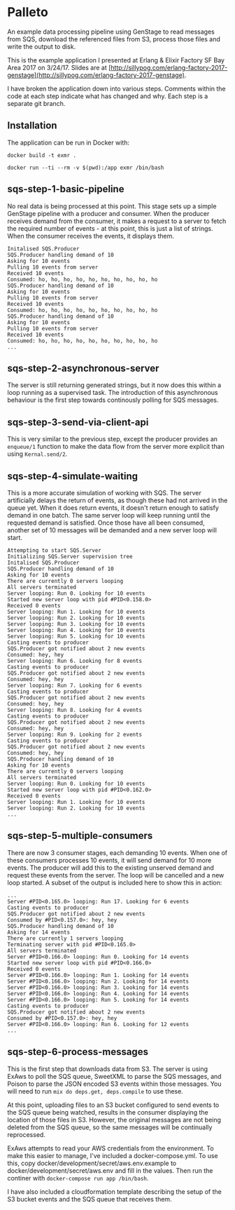 # Palleto

An example data processing pipeline using GenStage to read messages from SQS, download the referenced files from S3, process those files and write the output to disk.

This is the example application I presented at Erlang & Elixir Factory SF Bay Area 2017 on 3/24/17. Slides are at [http://sillypog.com/erlang-factory-2017-genstage](http://sillypog.com/erlang-factory-2017-genstage).

I have broken the application down into various steps. Comments within the code at each step indicate what has changed and why. Each step is a separate git branch.

## Installation
The application can be run in Docker with:
```
docker build -t exmr .
```
```
docker run --ti --rm -v $(pwd):/app exmr /bin/bash
```

## sqs-step-1-basic-pipeline
No real data is being processed at this point. This stage sets up a simple GenStage pipeline with a producer and consumer. When the producer receives demand from the consumer, it makes a request to a server to fetch the required number of events - at this point, this is just a list of strings. When the consumer receives the events, it displays them.

```
Initalised SQS.Producer
SQS.Producer handling demand of 10
Asking for 10 events
Pulling 10 events from server
Received 10 events
Consumed: ho, ho, ho, ho, ho, ho, ho, ho, ho, ho
SQS.Producer handling demand of 10
Asking for 10 events
Pulling 10 events from server
Received 10 events
Consumed: ho, ho, ho, ho, ho, ho, ho, ho, ho, ho
SQS.Producer handling demand of 10
Asking for 10 events
Pulling 10 events from server
Received 10 events
Consumed: ho, ho, ho, ho, ho, ho, ho, ho, ho, ho
...
```

## sqs-step-2-asynchronous-server
The server is still returning generated strings, but it now does this within a loop running as a supervised task. The introduction of this asynchronous behaviour is the first step towards continously polling for SQS messages.

## sqs-step-3-send-via-client-api
This is very similar to the previous step, except the producer provides an `enqueue/1` function to make the data flow from the server more explicit than using `Kernal.send/2`.

## sqs-step-4-simulate-waiting
This is a more accurate simulation of working with SQS. The server artificially delays the return of events, as though these had not arrived in the queue yet. When it does return events, it doesn't return enough to satisfy demand in one batch. The same server loop will keep running until the requested demand is satisfied. Once those have all been consumed, another set of 10 messages will be demanded and a new server loop will start.
```
Attempting to start SQS.Server
Initializing SQS.Server supervision tree
Initalised SQS.Producer
SQS.Producer handling demand of 10
Asking for 10 events
There are currently 0 servers looping
All servers terminated
Server looping: Run 0. Looking for 10 events
Started new server loop with pid #PID<0.158.0>
Received 0 events
Server looping: Run 1. Looking for 10 events
Server looping: Run 2. Looking for 10 events
Server looping: Run 3. Looking for 10 events
Server looping: Run 4. Looking for 10 events
Server looping: Run 5. Looking for 10 events
Casting events to producer
SQS.Producer got notified about 2 new events
Consumed: hey, hey
Server looping: Run 6. Looking for 8 events
Casting events to producer
SQS.Producer got notified about 2 new events
Consumed: hey, hey
Server looping: Run 7. Looking for 6 events
Casting events to producer
SQS.Producer got notified about 2 new events
Consumed: hey, hey
Server looping: Run 8. Looking for 4 events
Casting events to producer
SQS.Producer got notified about 2 new events
Consumed: hey, hey
Server looping: Run 9. Looking for 2 events
Casting events to producer
SQS.Producer got notified about 2 new events
Consumed: hey, hey
SQS.Producer handling demand of 10
Asking for 10 events
There are currently 0 servers looping
All servers terminated
Server looping: Run 0. Looking for 10 events
Started new server loop with pid #PID<0.162.0>
Received 0 events
Server looping: Run 1. Looking for 10 events
Server looping: Run 2. Looking for 10 events
...
```

## sqs-step-5-multiple-consumers
There are now 3 consumer stages, each demanding 10 events. When one of these consumers processes 10 events, it will send demand for 10 more events. The producer will add this to the existing unserved demand and request these events from the server. The loop will be cancelled and a new loop started. A subset of the output is included here to show this in action:
```
...
Server #PID<0.165.0> looping: Run 17. Looking for 6 events
Casting events to producer
SQS.Producer got notified about 2 new events
Consumed by #PID<0.157.0>: hey, hey
SQS.Producer handling demand of 10
Asking for 14 events
There are currently 1 servers looping
Terminating server with pid #PID<0.165.0>
All servers terminated
Server #PID<0.166.0> looping: Run 0. Looking for 14 events
Started new server loop with pid #PID<0.166.0>
Received 0 events
Server #PID<0.166.0> looping: Run 1. Looking for 14 events
Server #PID<0.166.0> looping: Run 2. Looking for 14 events
Server #PID<0.166.0> looping: Run 3. Looking for 14 events
Server #PID<0.166.0> looping: Run 4. Looking for 14 events
Server #PID<0.166.0> looping: Run 5. Looking for 14 events
Casting events to producer
SQS.Producer got notified about 2 new events
Consumed by #PID<0.157.0>: hey, hey
Server #PID<0.166.0> looping: Run 6. Looking for 12 events
...
```

## sqs-step-6-process-messages
This is the first step that downloads data from S3. The server is using ExAws to poll the SQS queue, SweetXML to parse the SQS messages, and Poison to parse the JSON encoded S3 events within those messages. You will need to run `mix do deps.get, deps.compile` to use these.

At this point, uploading files to an S3 bucket configured to send events to the SQS queue being watched, results in the consumer displaying the location of those files in S3. However, the original messages are not being deleted from the SQS queue, so the same messages will be continually reprocessed.

ExAws attempts to read your AWS credentials from the environment. To make this easier to manage, I've included a docker-compose.yml. To use this, copy docker/development/secret/aws.env.example to docker/development/secret/aws.env and fill in the values. Then run the continer with `docker-compose run app /bin/bash`.

I have also included a cloudformation template describing the setup of the S3 bucket events and the SQS queue that receives them.
